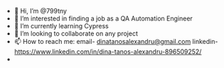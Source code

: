 - 👋 Hi, I’m @799tny
- 👀 I’m interested in finding a job as a QA Automation Engineer
- 🌱 I’m currently learning Cypress
- 💞️ I’m looking to collaborate on any project
- 📫 How to reach me: email- dinatanosalexandru@gmail.com   linkedin- https://www.linkedin.com/in/dina-tanos-alexandru-896509252/
- 

